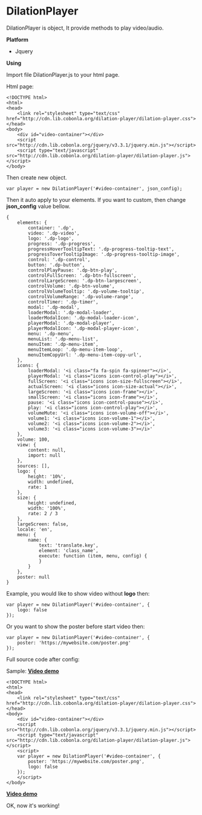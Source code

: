 # DilationPlayer

DilationPlayer is object, It provide methods to play video/audio.

**Platform**
- Jquery

**Using**

Import file DilationPlayer.js to your html page.

Html page: 

```
<!DOCTYPE html>
<html>
<head>
    <link rel="stylesheet" type="text/css" href="http://cdn.lib.cobonla.org/dilation-player/dilation-player.css">
</head>
<body>
    <div id="video-container"></div>
    <script src="http://cdn.lib.cobonla.org/jquery/v3.3.1/jquery.min.js"></script>
    <script type="text/javascript" src="http://cdn.lib.cobonla.org/dilation-player/dilation-player.js"></script>
</body>
```

Then create new object.

```
var player = new DilationPlayer('#video-container', json_config);
```

Then it auto apply to your elements. If you want to custom, then change **json_config** value bellow.

```
{
    elements: {
        container: '.dp',
        video: '.dp-video',
        logo: '.dp-logo',
        progress: '.dp-progress',
        progressHoverTooltipText: '.dp-progress-tooltip-text',
        progressToverTooltipImage: '.dp-progress-tooltip-image',
        control: '.dp-control',
        button: '.dp-button',
        controlPlayPause: '.dp-btn-play',
        controlFullScreen: '.dp-btn-fullscreen',
        controlLargeScreen: '.dp-btn-largescreen',
        controlVolume: '.dp-btn-volume',
        controlVolumeTooltip: '.dp-volume-tooltip',
        controlVolumeRange: '.dp-volume-range',
        controlTimer: '.dp-timer',
        modal: '.dp-modal',
        loaderModal: '.dp-modal-loader',
        loaderModalIcon: '.dp-modal-loader-icon',
        playerModal: '.dp-modal-player',
        playerModalIcon: '.dp-modal-player-icon',
        menu: '.dp-menu',
        menuList: '.dp-menu-list',
        menuItem: '.dp-menu-item',
        menuItemLoop: '.dp-menu-item-loop',
        menuItemCopyUrl: '.dp-menu-item-copy-url',
    },
    icons: {
        loaderModal: '<i class="fa fa-spin fa-spinner"></i>',
        playerModal: '<i class="icons icon-control-play"></i>',
        fullScreen: '<i class="icons icon-size-fullscreen"></i>',
        actualScreen: '<i class="icons icon-size-actual"></i>',
        largeScreen: '<i class="icons icon-frame"></i>',
        smallScreen: '<i class="icons icon-frame"></i>',
        pause: '<i class="icons icon-control-pause"></i>',
        play: '<i class="icons icon-control-play"></i>',
        volumeMute: '<i class="icons icon-volume-off"></i>',
        volume1: '<i class="icons icon-volume-1"></i>',
        volume2: '<i class="icons icon-volume-2"></i>',
        volume3: '<i class="icons icon-volume-3"></i>'
    },
    volume: 100,
    view: {
        content: null,
        import: null
    },
    sources: [],
    logo: {
        height: '10%',
        width: undefined,
        rate: 1
    },
    size: {
        height: undefined,
        width: '100%',
        rate: 2 / 3
    },
    largeScreen: false,
    locale: 'en',
    menu: {
        name: {
            text: 'translate.key',
            element: 'class_name',
            execute: function (item, menu, config) {
            }
        }
    },
    poster: null
}
```

Example, you would like to show video without **logo** then:

```
var player = new DilationPlayer('#video-container', {
    logo: false
});
```

Or you want to show the poster before start video then:

```
var player = new DilationPlayer('#video-container', {
    poster: 'https://mywebsite.com/poster.png'
});
```

Full source code after config:

Sample: **[Video demo](http://dilationplayer.cobonla.org/)**

```
<!DOCTYPE html>
<html>
<head>
    <link rel="stylesheet" type="text/css" href="http://cdn.lib.cobonla.org/dilation-player/dilation-player.css">
</head>
<body>
    <div id="video-container"></div>
    <script src="http://cdn.lib.cobonla.org/jquery/v3.3.1/jquery.min.js"></script>
    <script type="text/javascript" src="http://cdn.lib.cobonla.org/dilation-player/dilation-player.js"></script>
    <script>
    var player = new DilationPlayer('#video-container', {
        poster: 'https://mywebsite.com/poster.png',
        logo: false
    });
    </script>
</body>
```

**[Video demo](http://dilationplayer.cobonla.org/)**

OK, now it's working!
